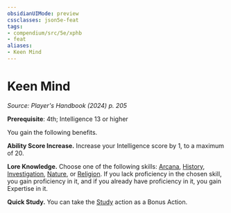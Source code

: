 ```yaml
---
obsidianUIMode: preview
cssclasses: json5e-feat
tags:
- compendium/src/5e/xphb
- feat
aliases:
- Keen Mind
---
```

# Keen Mind
*Source: Player's Handbook (2024) p. 205*  

**Prerequisite**: 4th; Intelligence 13 or higher

You gain the following benefits.

**Ability Score Increase.** Increase your Intelligence score by 1, to a maximum of 20.

**Lore Knowledge.** Choose one of the following skills: [Arcana](skills.md#Arcana), [History](skills.md#History), [Investigation](skills.md#Investigation), [Nature](skills.md#Nature), or [Religion](skills.md#Religion). If you lack proficiency in the chosen skill, you gain proficiency in it, and if you already have proficiency in it, you gain Expertise in it.

**Quick Study.** You can take the [Study](actions.md#Study) action as a Bonus Action.